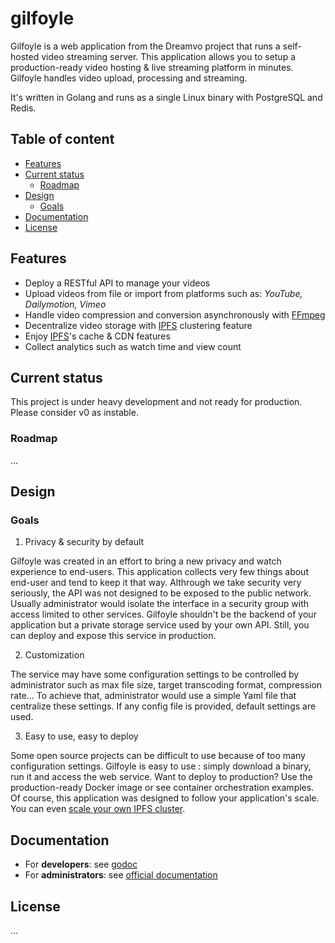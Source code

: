 # gilfoyle

Gilfoyle is a web application from the Dreamvo project that runs a self-hosted video streaming server. This application allows you to setup a production-ready video hosting & live streaming platform in minutes. Gilfoyle handles video upload, processing and streaming.

It's written in Golang and runs as a single Linux binary with PostgreSQL and Redis.

## Table of content

- [Features](#features)
- [Current status](#current-status)
  - [Roadmap](#roadmap)
- [Design](#design)
  - [Goals](#goals)
- [Documentation](#documentation)
- [License](#license)

## Features

- Deploy a RESTful API to manage your videos
- Upload videos from file or import from platforms such as: *YouTube, Dailymotion, Vimeo*
- Handle video compression and conversion asynchronously with [FFmpeg](https://ffmpeg.org/)
- Decentralize video storage with [IPFS](https://ipfs.io/) clustering feature
- Enjoy [IPFS](https://ipfs.io/)'s cache & CDN features
- Collect analytics such as watch time and view count

## Current status

This project is under heavy development and not ready for production. Please consider v0 as instable.

### Roadmap

...

## Design

### Goals

1. Privacy & security by default

Gilfoyle was created in an effort to bring a new privacy and watch experience to end-users. This application collects very few things about end-user and tend to keep it that way. Althrough we take security very seriously, the API was not designed to be exposed to the public network. Usually administrator would isolate the interface in a security group with access limited to other services. Gilfoyle shouldn't be the backend of your application but a private storage service used by your own API. Still, you can deploy and expose this service in production.

2. Customization

The service may have some configuration settings to be controlled by administrator such as max file size, target transcoding format, compression rate... To achieve that, administrator would use a simple Yaml file that centralize these settings. If any config file is provided, default settings are used.

3. Easy to use, easy to deploy

Some open source projects can be difficult to use because of too many configuration settings. Gilfoyle is easy to use : simply download a binary, run it and access the web service. Want to deploy to production? Use the production-ready Docker image or see container orchestration examples. Of course, this application was designed to follow your application's scale. You can even [scale your own IPFS cluster](https://cluster.ipfs.io/).

## Documentation

- For **developers**: see [godoc](https://godoc.org/github.com/dreamvo/gilfoyle)
- For **administrators**: see [official documentation](#)

## License

...
